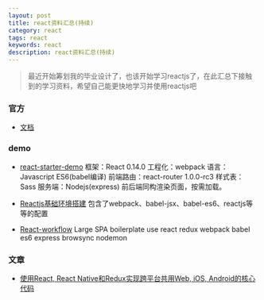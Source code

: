 ```yaml
---
layout: post
title: react资料汇总(持续)
category: react
tags: react
keywords: react
description: react资料汇总(持续)
---
```


> 最近开始筹划我的毕业设计了，也该开始学习reactjs了，在此汇总下接触到的学习资料，希望自己能更快地学习并使用reactjs吧

### 官方

* [文档](http://reactjs.cn/react/docs/tutorial.html)


### demo

* [react-starter-demo](https://github.com/JeromeLin/react-starter-demo)
框架：React 0.14.0
工程化：webpack
语言：Javascript ES6(babel编译)
前端路由：react-router 1.0.0-rc3
样式表：Sass
服务端：Nodejs(express)
前后端同构渲染页面，按需加载。

* [Reactjs基础环境搭建](https://github.com/dyf2015/ReactjsES6)
包含了webpack、babel-jsx、babel-es6、reactjs等等的配置

* [React-workflow](https://github.com/chen844033231/react-workflow)
Large SPA boilerplate use react redux webpack babel es6 express browsync nodemon

### 文章

* [使用React, React Native和Redux实现跨平台共用Web, iOS, Android的核心代码](http://bbs.react-china.org/t/github-react-react-native-redux-web-ios-android/3390)